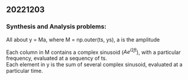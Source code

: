 ## 20221203

### Synthesis and Analysis problems:

<p>All about y = Ma, where M = np.outer(ts, ys), a is the amplitude</p>

Each column in M contains a complex sinusoid ($Ae^{i2ft}$), with a particular frequency, evaluated at a sequency of ts.<br>
Each element in y is the sum of several complex sinusoid, evaluated at a particular time.